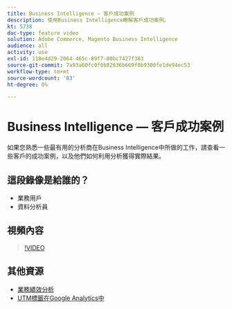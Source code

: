 ```yaml
---
title: Business Intelligence — 客戶成功案例
description: 使用Business Intelligence瞭解客戶成功案例。
kt: 5738
doc-type: feature video
solution: Adobe Commerce, Magento Business Intelligence
audience: all
activity: use
exl-id: 118e4d29-2064-465c-89f7-00bc7427f383
source-git-commit: 7a93a60fc0f0b82636b669f0b9300fe1de94ec53
workflow-type: tm+mt
source-wordcount: '83'
ht-degree: 0%

---
```


# Business Intelligence — 客戶成功案例

如果您熟悉一些最有用的分析商在Business Intelligence中所做的工作，請查看一些客戶的成功案例，以及他們如何利用分析獲得實際結果。

## 這段錄像是給誰的？

- 業務用戶
- 資料分析員

## 視頻內容

>[!VIDEO](https://video.tv.adobe.com/v/35992?quality=12&learn=on)

## 其他資源

- [業務績效分析](https://docs.magento.com/mbi/data-analyst/analysis/bus-perf-analysis.html)
- [UTM標籤在Google Analytics中](https://docs.magento.com/mbi/best-practices/utm-tagging-google.html)
